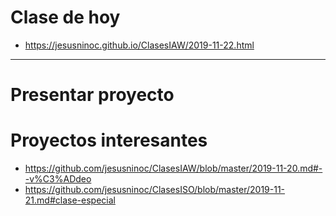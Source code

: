 # Clase de hoy
* https://jesusninoc.github.io/ClasesIAW/2019-11-22.html

------------------

# Presentar proyecto

# Proyectos interesantes
* https://github.com/jesusninoc/ClasesIAW/blob/master/2019-11-20.md#--v%C3%ADdeo
* https://github.com/jesusninoc/ClasesISO/blob/master/2019-11-21.md#clase-especial
